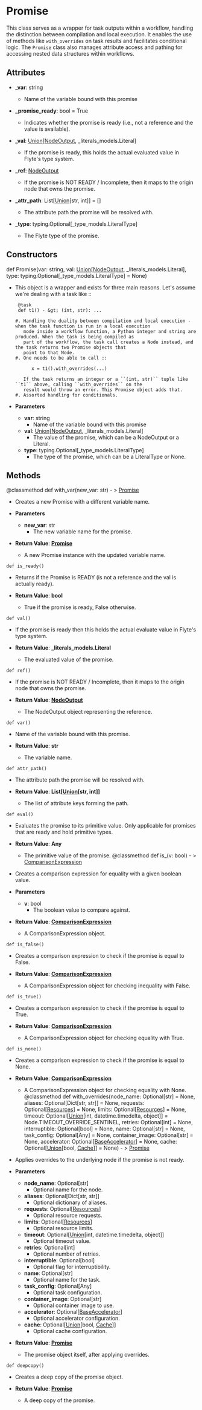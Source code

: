 # Promise

This class serves as a wrapper for task outputs within a workflow, handling the distinction between compilation and local execution. It enables the use of methods like `with_overrides` on task results and facilitates conditional logic. The `Promise` class also manages attribute access and pathing for accessing nested data structures within workflows.

## Attributes

- **_var**: string
  - Name of the variable bound with this promise

- **_promise_ready**: bool = True
  - Indicates whether the promise is ready (i.e., not a reference and the value is available).

- **_val**: [Union](flytekit_models_literals_union)[[NodeOutput](flytekit_core_promise_nodeoutput), _literals_models.Literal]
  - If the promise is ready, this holds the actual evaluated value in Flyte&#x27;s type system.

- **_ref**: [NodeOutput](flytekit_core_promise_nodeoutput)
  - If the promise is NOT READY / Incomplete, then it maps to the origin node that owns the promise.

- **_attr_path**: List[[Union](flytekit_models_literals_union)[str, int]] = []
  - The attribute path the promise will be resolved with.

- **_type**: typing.Optional[_type_models.LiteralType]
  - The Flyte type of the promise.

## Constructors
def Promise(var: string, val: [Union](flytekit_models_literals_union)[[NodeOutput](flytekit_core_promise_nodeoutput), _literals_models.Literal], type: typing.Optional[_type_models.LiteralType] = None)
-  This object is a wrapper and exists for three main reasons. Let&#x27;s assume we&#x27;re dealing with a task like ::

        @task
        def t1() - &gt; (int, str): ...

       #. Handling the duality between compilation and local execution - when the task function is run in a local execution
          mode inside a workflow function, a Python integer and string are produced. When the task is being compiled as
          part of the workflow, the task call creates a Node instead, and the task returns two Promise objects that
          point to that Node.
       #. One needs to be able to call ::

             x = t1().with_overrides(...)

          If the task returns an integer or a ``(int, str)`` tuple like ``t1`` above, calling ``with_overrides`` on the
          result would throw an error. This Promise object adds that.
       #. Assorted handling for conditionals.
- **Parameters**

  - **var**: string
    - Name of the variable bound with this promise
  - **val**: [Union](flytekit_models_literals_union)[[NodeOutput](flytekit_core_promise_nodeoutput), _literals_models.Literal]
    - The value of the promise, which can be a NodeOutput or a Literal.
  - **type**: typing.Optional[_type_models.LiteralType]
    - The type of the promise, which can be a LiteralType or None.



## Methods
@classmethod
def with_var(new_var: str) - > [Promise](flytekit_core_promise_promise)
-  Creates a new Promise with a different variable name.
- **Parameters**

  - **new_var**: str
    - The new variable name for the promise.

- **Return Value**:
**[Promise](flytekit_core_promise_promise)**
  - A new Promise instance with the updated variable name.
```@classmethod
def is_ready()
```
-  Returns if the Promise is READY (is not a reference and the val is actually ready).

- **Return Value**:
**bool**
  - True if the promise is ready, False otherwise.
```@classmethod
def val()
```
-  If the promise is ready then this holds the actual evaluate value in Flyte&#x27;s type system.

- **Return Value**:
**_literals_models.Literal**
  - The evaluated value of the promise.
```@classmethod
def ref()
```
-  If the promise is NOT READY / Incomplete, then it maps to the origin node that owns the promise.

- **Return Value**:
**[NodeOutput](flytekit_core_promise_nodeoutput)**
  - The NodeOutput object representing the reference.
```@classmethod
def var()
```
-  Name of the variable bound with this promise.

- **Return Value**:
**str**
  - The variable name.
```@classmethod
def attr_path()
```
-  The attribute path the promise will be resolved with.

- **Return Value**:
**List[[Union](flytekit_models_literals_union)[str, int]]**
  - The list of attribute keys forming the path.
```@classmethod
def eval()
```
-  Evaluates the promise to its primitive value. Only applicable for promises that are ready and hold primitive types.

- **Return Value**:
**Any**
  - The primitive value of the promise.
@classmethod
def is_(v: bool) - > [ComparisonExpression](flytekit_models_core_condition_comparisonexpression)
-  Creates a comparison expression for equality with a given boolean value.
- **Parameters**

  - **v**: bool
    - The boolean value to compare against.

- **Return Value**:
**[ComparisonExpression](flytekit_models_core_condition_comparisonexpression)**
  - A ComparisonExpression object.
```@classmethod
def is_false()
```
-  Creates a comparison expression to check if the promise is equal to False.

- **Return Value**:
**[ComparisonExpression](flytekit_models_core_condition_comparisonexpression)**
  - A ComparisonExpression object for checking inequality with False.
```@classmethod
def is_true()
```
-  Creates a comparison expression to check if the promise is equal to True.

- **Return Value**:
**[ComparisonExpression](flytekit_models_core_condition_comparisonexpression)**
  - A ComparisonExpression object for checking equality with True.
```@classmethod
def is_none()
```
-  Creates a comparison expression to check if the promise is equal to None.

- **Return Value**:
**[ComparisonExpression](flytekit_models_core_condition_comparisonexpression)**
  - A ComparisonExpression object for checking equality with None.
@classmethod
def with_overrides(node_name: Optional[str] = None, aliases: Optional[Dict[str, str]] = None, requests: Optional[[Resources](flytekit_models_task_resources)] = None, limits: Optional[[Resources](flytekit_models_task_resources)] = None, timeout: Optional[[Union](flytekit_models_literals_union)[int, datetime.timedelta, object]] = Node.TIMEOUT_OVERRIDE_SENTINEL, retries: Optional[int] = None, interruptible: Optional[bool] = None, name: Optional[str] = None, task_config: Optional[Any] = None, container_image: Optional[str] = None, accelerator: Optional[[BaseAccelerator](flytekit_extras_accelerators_baseaccelerator)] = None, cache: Optional[[Union](flytekit_models_literals_union)[bool, [Cache](flytekit_core_cache_cache)]] = None) - > [Promise](flytekit_core_promise_promise)
-  Applies overrides to the underlying node if the promise is not ready.
- **Parameters**

  - **node_name**: Optional[str]
    - Optional name for the node.
  - **aliases**: Optional[Dict[str, str]]
    - Optional dictionary of aliases.
  - **requests**: Optional[[Resources](flytekit_models_task_resources)]
    - Optional resource requests.
  - **limits**: Optional[[Resources](flytekit_models_task_resources)]
    - Optional resource limits.
  - **timeout**: Optional[[Union](flytekit_models_literals_union)[int, datetime.timedelta, object]]
    - Optional timeout value.
  - **retries**: Optional[int]
    - Optional number of retries.
  - **interruptible**: Optional[bool]
    - Optional flag for interruptibility.
  - **name**: Optional[str]
    - Optional name for the task.
  - **task_config**: Optional[Any]
    - Optional task configuration.
  - **container_image**: Optional[str]
    - Optional container image to use.
  - **accelerator**: Optional[[BaseAccelerator](flytekit_extras_accelerators_baseaccelerator)]
    - Optional accelerator configuration.
  - **cache**: Optional[[Union](flytekit_models_literals_union)[bool, [Cache](flytekit_core_cache_cache)]]
    - Optional cache configuration.

- **Return Value**:
**[Promise](flytekit_core_promise_promise)**
  - The promise object itself, after applying overrides.
```@classmethod
def deepcopy()
```
-  Creates a deep copy of the promise object.

- **Return Value**:
**[Promise](flytekit_core_promise_promise)**
  - A deep copy of the promise.
